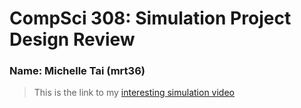 # CompSci 308: Simulation Project Design Review

### Name: Michelle Tai (mrt36)

> This is the link to my [interesting simulation video](https://www.youtube.com/watch?v=U7Nf9XlAWdI&feature=youtu.be&hd=1)